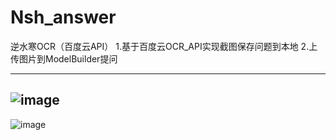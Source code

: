 # Nsh_answer
逆水寒OCR（百度云API）
1.基于百度云OCR_API实现截图保存问题到本地
2.上传图片到ModelBuilder提问

----------------------------------------------------------------------------------------------
![image](https://github.com/user-attachments/assets/a393f4b7-66ee-4510-9ae7-df6f463f4f8d)
----------------------------------------------------------------------------------------------

![image](https://github.com/user-attachments/assets/2acdd2ac-8e9f-447d-98ba-b0054ccbb1e5)
